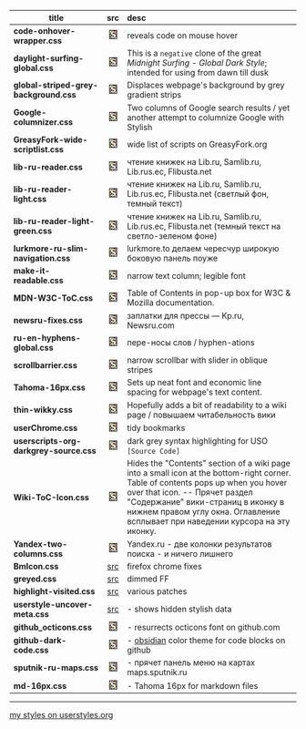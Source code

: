 | title | src    | desc|
| ----- | :---:  | :--------- |
| **code-onhover-wrapper.css** | [![src](stylish.png)](code-onhover-wrapper.css) | reveals code on mouse hover |
| **daylight-surfing-global.css** | [![src](stylish.png)](daylight-surfing-global.css) | This is a `negative` clone of the great *Midnight Surfing - Global Dark Style*; intended for using from dawn till dusk  |
| **global-striped-grey-background.css** | [![src](stylish.png)](global-striped-grey-background.css) | Displaces webpage's background by grey gradient strips |
| **Google-columnizer.css** | [![src](stylish.png)](Google-columnizer.css) | Two columns of Google search results / yet another attempt to columnize Google with Stylish  |
| **GreasyFork-wide-scriptlist.css** | [![src](stylish.png)](GreasyFork-wide-scriptlist.css) | wide list of scripts on GreasyFork.org  |
| **lib-ru-reader.css** | [![src](stylish.png)](lib-ru-reader.css) | чтение книжек на Lib.ru, Samlib.ru, Lib.rus.ec, Flibusta.net  |
| **lib-ru-reader-light.css** | [![src](stylish.png)](lib-ru-reader-light.css) | чтение книжек на Lib.ru, Samlib.ru, Lib.rus.ec, Flibusta.net (светлый фон, темный текст)  |
| **lib-ru-reader-light-green.css** | [![src](stylish.png)](lib-ru-reader-light-green.css) | чтение книжек на Lib.ru, Samlib.ru, Lib.rus.ec, Flibusta.net (темный текст на светло-зеленом фоне)  |
| **lurkmore-ru-slim-navigation.css** | [![src](stylish.png)](lurkmore-ru-slim-navigation.css) | lurkmore.to делаем чересчур широкую боковую панель поуже  |
| **make-it-readable.css** | [![src](stylish.png)](make-it-readable.css) | narrow text column; legible font  |
| **MDN-W3C-ToC.css** | [![src](stylish.png)](MDN-W3C-ToC.css) | Table of Contents in pop-up box for W3C & Mozilla documentation. |
| **newsru-fixes.css** | [![src](stylish.png)](newsru-fixes.css) | заплатки для прессы — Kp.ru, Newsru.com  |
| **ru-en-hyphens-global.css** | [![src](stylish.png)](ru-en-hyphens-global.css) | пере-носы слов / hyphen-ations  |
| **scrollbarrier.css** | [![src](stylish.png)](scrollbarrier.css) | narrow scrollbar with slider in oblique stripes  |
| **Tahoma-16px.css** | [![src](stylish.png)](Tahoma-16px.css) | Sets up neat font and economic line spacing for webpage's text content.  |
| **thin-wikky.css** | [![src](stylish.png)](thin-wikky.css) | Hopefully adds a bit of readability to a wiki page / повышаем читабельность вики  |
| **userChrome.css** | [![src](stylish.png)](userChrome.css) | tidy bookmarks  |
| **userscripts-org-darkgrey-source.css** | [![src](stylish.png)](userscripts-org-darkgrey-source.css) | dark grey syntax highlighting for USO `[Source Code]`  |
| **Wiki-ToC-Icon.css** | [![src](stylish.png)](Wiki-ToC-Icon.css) | Hides the "Contents" section of a wiki page into a small icon at the bottom-right corner. Table of contents pops up when you hover over that icon. -- Прячет раздел "Содержание" вики-страниц в иконку в нижнем правом углу окна. Оглавление всплывает при наведении курсора на эту иконку.  |
| **Yandex-two-columns.css** | [![src](stylish.png)](Yandex-two-columns.css) | Yandex.ru - две колонки результатов поиска - и ничего лишнего  |
| **BmIcon.css** | [src](BmIcon.css) | firefox chrome fixes |
| **greyed.css** | [src](greyed.css) | dimmed FF  |
| **highlight-visited.css** | [src](highlight-visited.css) | various patches  |
| **userstyle-uncover-meta.css** | [src](userstyle-uncover-meta.css) | - shows hidden stylish data  |
| **github_octicons.css** | [![src](stylish.png)](github_octicons.css) | - resurrects octicons font on github.com   |
| **github-dark-code.css** | [![src](stylish.png)](github-dark-code.css) | - [obsidian](../../../raw/master/res/darkСode.gif) color theme for code blocks on github   |
| **sputnik-ru-maps.css** | [![src](stylish.png)](sputnik-ru-maps.css) | - прячет панель меню на картах maps.sputnik.ru  |
| **md-16px.css** | [![src](stylish.png)](md-16px.css) | - Tahoma 16px for markdown files   |


------------


[my styles on userstyles.org](https://userstyles.org/users/95149)

